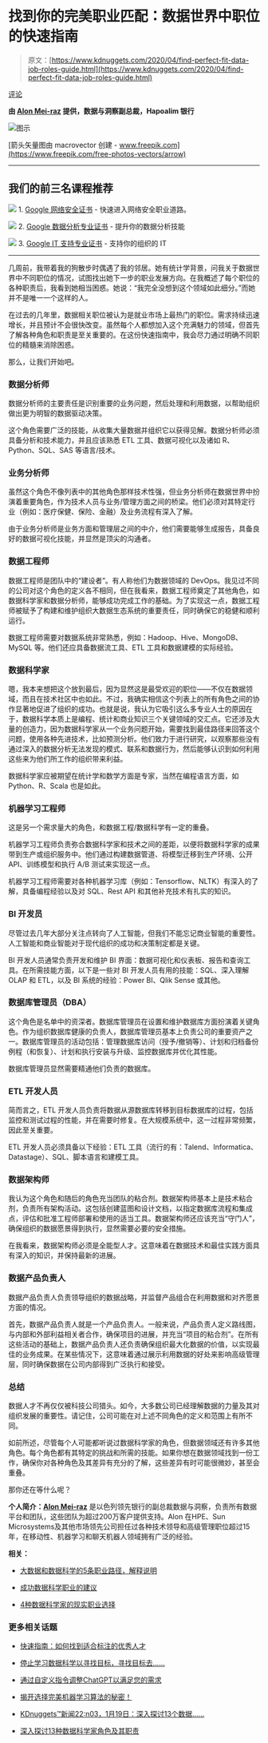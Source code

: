 # 找到你的完美职业匹配：数据世界中职位的快速指南

> 原文：[https://www.kdnuggets.com/2020/04/find-perfect-fit-data-job-roles-guide.html](https://www.kdnuggets.com/2020/04/find-perfect-fit-data-job-roles-guide.html)

[评论](#comments)

**由 [Alon Mei-raz](https://www.linkedin.com/in/alonm/?originalSubdomain=il) 提供，数据与洞察副总裁，Hapoalim 银行**

![图示](../Images/37a0b6accca120c2f6799b0786ace79c.png)

[箭头矢量图由 macrovector 创建 - www.freepik.com](https://www.freepik.com/free-photos-vectors/arrow)

* * *

## 我们的前三名课程推荐

![](../Images/0244c01ba9267c002ef39d4907e0b8fb.png) 1\. [Google 网络安全证书](https://www.kdnuggets.com/google-cybersecurity) - 快速进入网络安全职业道路。

![](../Images/e225c49c3c91745821c8c0368bf04711.png) 2\. [Google 数据分析专业证书](https://www.kdnuggets.com/google-data-analytics) - 提升你的数据分析技能

![](../Images/0244c01ba9267c002ef39d4907e0b8fb.png) 3\. [Google IT 支持专业证书](https://www.kdnuggets.com/google-itsupport) - 支持你的组织的 IT

* * *

几周前，我带着我的狗散步时偶遇了我的邻居。她有统计学背景，问我关于数据世界中不同职位的情况，试图找出她下一步的职业发展方向。在我概述了每个职位的各种职责后，我看到她相当困惑。她说：“我完全没想到这个领域如此细分。”而她并不是唯一一个这样的人。

在过去的几年里，数据相关职位被认为是就业市场上最热门的职位。需求持续迅速增长，并且预计不会很快改变。虽然每个人都想加入这个充满魅力的领域，但首先了解各种角色和职责是至关重要的。在这份快速指南中，我会尽力通过明确不同职位的精髓来消除困惑。

那么，让我们开始吧。

### **数据分析师**

数据分析师的主要责任是识别重要的业务问题，然后处理和利用数据，以帮助组织做出更为明智的数据驱动决策。

这个角色需要广泛的技能，从收集大量数据并组织它以获得见解。数据分析师必须具备分析和技术能力，并且应该熟悉 ETL 工具、数据可视化以及诸如 R、Python、SQL、SAS 等语言/技术。

### **业务分析师**

虽然这个角色不像列表中的其他角色那样技术性强，但业务分析师在数据世界中扮演着重要角色，作为技术人员与业务/管理方面之间的桥梁。他们必须对其特定行业（例如：医疗保健、保险、金融）及业务流程有深入了解。

由于业务分析师是业务方面和管理层之间的中介，他们需要能够生成报告，具备良好的数据可视化技能，并显然是顶尖的沟通者。

### **数据工程师**

数据工程师是团队中的“建设者”。有人称他们为数据领域的 DevOps。我见过不同的公司对这个角色的定义各不相同，但在我看来，数据工程师奠定了其他角色，如数据科学家和数据分析师，能够成功完成工作的基础。为了实现这一点，数据工程师被赋予了构建和维护组织大数据生态系统的重要责任，同时确保它的稳健和顺利运行。

数据工程师需要对数据系统非常熟悉，例如：Hadoop、Hive、MongoDB、MySQL 等。他们还应具备数据流工具、ETL 工具和数据建模的实际经验。

### **数据科学家**

嗯，我本来想把这个放到最后，因为显然这是最受欢迎的职位——不仅在数据领域，而且在技术社区中也如此。不过，我确实相信这个列表上的所有角色之间的协作显著地促进了组织的成功。也就是说，我认为它吸引这么多专业人士的原因在于，数据科学本质上是编程、统计和商业知识三个关键领域的交汇点。它还涉及大量的创造力，因为数据科学家从一个业务问题开始，需要找到最佳路径来回答这个问题，使用各种先进技术，比如预测分析。他们致力于进行研究，以观察那些没有通过深入的数据分析无法发现的模式、联系和数据行为，然后能够认识到如何利用这些来为他们所工作的组织带来利益。

数据科学家应被期望在统计学和数学方面是专家，当然在编程语言方面，如 Python、R、Scala 也是如此。

### **机器学习工程师**

这是另一个需求量大的角色，和数据工程/数据科学有一定的重叠。

机器学习工程师负责弥合数据科学家和技术之间的差距，以便将数据科学家的成果带到生产或组织服务中。他们通过构建数据管道、将模型迁移到生产环境、公开 API、训练模型和执行 A/B 测试来实现这一点。

机器学习工程师需要对各种机器学习库（例如：Tensorflow、NLTK）有深入的了解，具备编程经验以及对 SQL、Rest API 和其他补充技术有扎实的知识。

### **BI 开发员**

尽管过去几年大部分关注点转向了人工智能，但我们不能忘记商业智能的重要性。人工智能和商业智能对于现代组织的成功和决策制定都是关键。

BI 开发人员通常负责开发和维护 BI 界面：数据可视化和仪表板、报告和查询工具。在所需技能方面，以下是一些对 BI 开发人员有用的技能：SQL、深入理解 OLAP 和 ETL，以及 BI 系统的经验：Power BI、Qlik Sense 或其他。

### **数据库管理员（DBA）**

这个角色是名单中的资深者。数据库管理员在设置和维护数据库方面扮演着关键角色。作为组织数据库健康的负责人，数据库管理员基本上负责公司的重要资产之一。数据库管理员的活动包括：管理数据库访问（授予/撤销等）、计划和归档备份例程（和恢复）、计划和执行安装与升级、监控数据库并优化其性能。

数据库管理员显然需要精通他们负责的数据库。

### **ETL 开发人员**

简而言之，ETL 开发人员负责将数据从源数据库转移到目标数据库的过程，包括监控和测试过程的性能，并在需要时修复。在大规模系统中，这一过程非常频繁，因此至关重要。

ETL 开发人员必须具备以下经验：ETL 工具（流行的有：Talend、Informatica、Datastage）、SQL、脚本语言和建模工具。

### **数据架构师**

我认为这个角色和随后的角色充当团队的粘合剂。数据架构师基本上是技术粘合剂，负责所有架构活动。这包括创建蓝图和设计文档，以指定数据库流程和集成点，评估和批准工程师部署和使用的适当工具。数据架构师还应该充当“守门人”，确保组织的数据愿景得到执行，显然需要必要的安全措施。

在我看来，数据架构师必须是全能型人才。这意味着在数据技术和最佳实践方面具有深入的知识，并保持最新的进展。

### **数据产品负责人**

数据产品负责人负责领导组织的数据战略，并监督产品组合在利用数据和对齐愿景方面的情况。

首先，数据产品负责人就是一个产品负责人。一般来说，产品负责人定义路线图，与内部和外部利益相关者合作，确保项目的进展，并充当“项目的粘合剂”。在所有这些活动的基础上，数据产品负责人还负责确保组织最大化数据的价值，以实现最佳的业务成果。在某些情况下，这意味着通过展示利用数据的好处来影响高级管理层，同时确保数据在公司内部得到广泛执行和接受。

### **总结**

数据人才不再仅仅被科技公司猎头。如今，大多数公司已经理解数据的力量及其对组织发展的重要性。请记住，公司可能在对上述不同角色的定义和范围上有所不同。

如前所述，尽管每个人可能都听说过数据科学家的角色，但数据领域还有许多其他角色。每个角色都有其特定的挑战和所需的技能。如果你想在数据领域找到一份工作，确保你对各种角色及其差异有充分的了解，这些差异有时可能很微妙，甚至会重叠。

那你还在等什么呢？

**个人简介：[Alon Mei-raz](https://www.linkedin.com/in/alonm/?originalSubdomain=il)** 是以色列领先银行的副总裁数据与洞察，负责所有数据平台和团队，这些团队为超过200万客户提供支持。Alon 在HPE、Sun Microsystems及其他市场领先公司担任过各种技术领导和高级管理职位超过15年，在移动性、机器学习和聊天机器人领域拥有广泛的经验。

**相关：**

+   [大数据和数据科学的5条职业路径，解释说明](/2017/02/5-career-paths-data-science-big-data-explained.html)

+   [成功数据科学职业的建议](/2020/03/advice-successful-data-science-career.html)

+   [4种数据科学家的现实职业选择](/2020/04/4-career-options-data-scientists.html)

### 更多相关话题

+   [快速指南：如何找到适合标注的优秀人才](https://www.kdnuggets.com/2022/04/quick-guide-find-right-minds-annotation.html)

+   [停止学习数据科学以寻找目标，寻找目标去……](https://www.kdnuggets.com/2021/12/stop-learning-data-science-find-purpose.html)

+   [通过自定义指令调整ChatGPT以满足您的需求](https://www.kdnuggets.com/2023/08/tailor-chatgpt-fit-needs-custom-instructions.html)

+   [揭开选择完美机器学习算法的秘密！](https://www.kdnuggets.com/2023/07/ml-algorithm-choose.html)

+   [KDnuggets™新闻22:n03，1月19日：深入探讨13个数据……](https://www.kdnuggets.com/2022/n03.html)

+   [深入探讨13种数据科学家角色及其职责](https://www.kdnuggets.com/2022/01/deep-look-13-data-scientist-roles-responsibilities.html)
